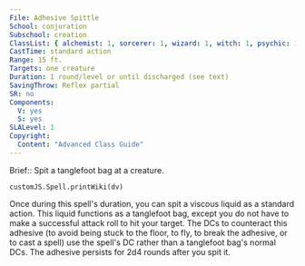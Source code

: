 ```yaml
---
File: Adhesive Spittle
School: conjuration
Subschool: creation
ClassList: { alchemist: 1, sorcerer: 1, wizard: 1, witch: 1, psychic: 1 }
CastTime: standard action
Range: 15 ft.
Targets: one creature
Duration: 1 round/level or until discharged (see text)
SavingThrow: Reflex partial
SR: no
Components:
  V: yes
  S: yes
SLALevel: 1
Copyright:
  Content: "Advanced Class Guide"
---
```

Brief:: Spit a tanglefoot bag at a creature.

```dataviewjs
customJS.Spell.printWiki(dv)
```

Once during this spell's duration, you can spit a viscous liquid as a standard action. This liquid functions as a tanglefoot bag, except you do not have to make a successful attack roll to hit your target. The DCs to counteract this adhesive (to avoid being stuck to the floor, to fly, to break the adhesive, or to cast a spell) use the spell's DC rather than a tanglefoot bag's normal DCs. The adhesive persists for 2d4 rounds after you spit it.
